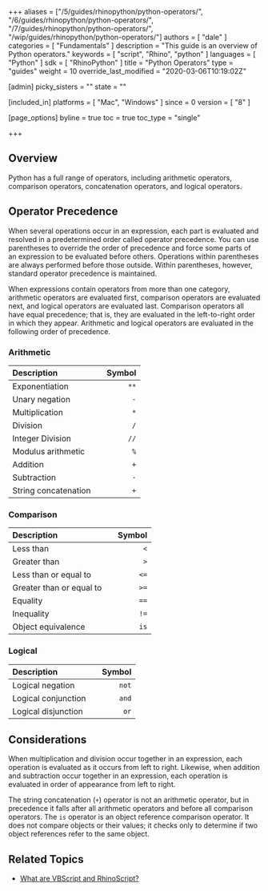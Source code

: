+++
aliases = ["/5/guides/rhinopython/python-operators/", "/6/guides/rhinopython/python-operators/", "/7/guides/rhinopython/python-operators/", "/wip/guides/rhinopython/python-operators/"]
authors = [ "dale" ]
categories = [ "Fundamentals" ]
description = "This guide is an overview of Python operators."
keywords = [ "script", "Rhino", "python" ]
languages = [ "Python" ]
sdk = [ "RhinoPython" ]
title = "Python Operators"
type = "guides"
weight = 10
override_last_modified = "2020-03-06T10:19:02Z"

[admin]
picky_sisters = ""
state = ""

[included_in]
platforms = [ "Mac", "Windows" ]
since = 0
version = [ "8" ]

[page_options]
byline = true
toc = true
toc_type = "single"

+++

 
## Overview

Python has a full range of operators, including arithmetic operators, comparison operators, concatenation operators, and logical operators.

## Operator Precedence

When several operations occur in an expression, each part is evaluated and resolved in a predetermined order called operator precedence.  You can use parentheses to override the order of precedence and force some parts of an expression to be evaluated before others.  Operations within parentheses are always performed before those outside.  Within parentheses, however, standard operator precedence is maintained.

When expressions contain operators from more than one category, arithmetic operators are evaluated first, comparison operators are evaluated next, and logical operators are evaluated last.  Comparison operators all have equal precedence; that is, they are evaluated in the left-to-right order in which they appear.  Arithmetic and logical operators are evaluated in the following order of precedence.

### Arithmetic

| Description |      | Symbol |
| :---------- | ---- | -----: |
 | Exponentiation |    | `**` |
 | Unary negation |    | `-` |
 | Multiplication |    | `*` |
 | Division |    | `/` |
 | Integer Division |    | `//` |
 | Modulus arithmetic |    | `%` |
 | Addition |    | `+` |
 | Subtraction |    | `-` |
 | String concatenation |    | `+` |


### Comparison

| Description |      | Symbol |
| :---------- | ---- | -----: |
 | Less than |    | `<` |
 | Greater than |    | `>` |
 | Less than or equal to |    | `<=` |
 | Greater than or equal to |    | `>=` |
 | Equality |    | `==` |
 | Inequality |    | `!=` |
 | Object equivalence |    | `is` |


### Logical

| Description |      | Symbol |
| :---------- | ---- | -----: |
 | Logical negation |   | `not` |
 | Logical conjunction |    | `and` |
 | Logical disjunction |    | `or` |


## Considerations

When multiplication and division occur together in an expression, each operation is evaluated as it occurs from left to right.  Likewise, when addition and subtraction occur together in an expression, each operation is evaluated in order of appearance from left to right.

The string concatenation (`+`) operator is not an arithmetic operator, but in precedence it falls after all arithmetic operators and before all comparison operators.  The `is` operator is an object reference comparison operator.  It does not compare objects or their values; it checks only to determine if two object references refer to the same object.

## Related Topics

- [What are VBScript and RhinoScript?](/guides/rhinoscript/what-are-vbscript-rhinoscript)
